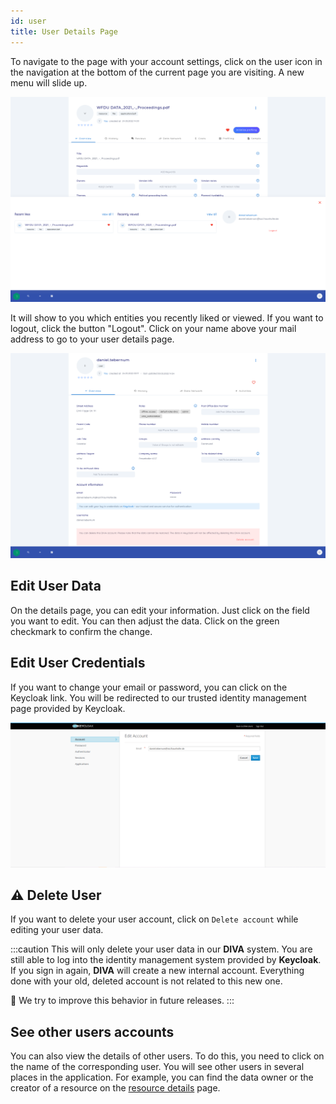 ```yaml
---
id: user
title: User Details Page
---
```


To navigate to the page with your account settings, click on the user icon in the navigation at the bottom of the current page you are visiting.
A new menu will slide up.

![User Menu](/diva_4.0.0/screenshots/user_menu.png)

It will show to you which entities you recently liked or viewed.
If you want to logout, click the button "Logout".
Click on your name above your mail address to go to your user details page.

![User](/diva_4.0.0/screenshots/user_details.png)

## Edit User Data

On the details page, you can edit your information.
Just click on the field you want to edit.
You can then adjust the data.
Click on the green checkmark to confirm the change.

## Edit User Credentials

If you want to change your email or password, you can click on the Keycloak link.
You will be redirected to our trusted identity management page provided by Keycloak.

![Keycloak edit data](/img/screenshots/keycloak/keycloak_edit.png)

## ⚠️ Delete User

If you want to delete your user account, click on `Delete account` while editing your user data.

:::caution
This will only delete your user data in our **DIVA** system.
You are still able to log into the identity management system provided by **Keycloak**.
If you sign in again, **DIVA** will create a new internal account.
Everything done with your old, deleted account is not related to this new one.

🔨 We try to improve this behavior in future releases.
:::

## See other users accounts

You can also view the details of other users.
To do this, you need to click on the name of the corresponding user.
You will see other users in several places in the application.
For example, you can find the data owner or the creator of a resource on the [resource details](./details/general-metadata) page.
